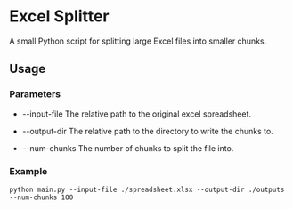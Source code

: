 # Excel Splitter
A small Python script for splitting large Excel files into smaller chunks.

## Usage
### Parameters
- --input-file 
    The relative path to the original excel spreadsheet.

- --output-dir
    The relative path to the directory to write the chunks to.

- --num-chunks
    The number of chunks to split the file into.

### Example
```
python main.py --input-file ./spreadsheet.xlsx --output-dir ./outputs --num-chunks 100
```